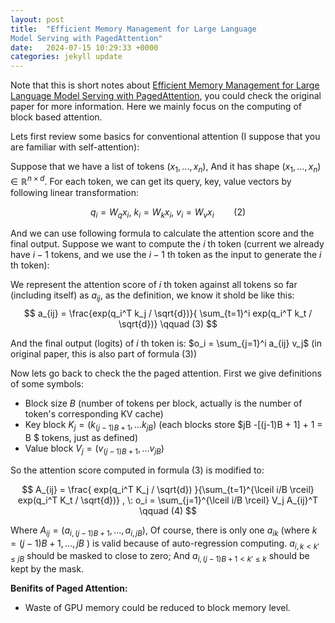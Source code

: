```yaml
---
layout: post
title:  "Efficient Memory Management for Large Language
Model Serving with PagedAttention"
date:   2024-07-15 10:29:33 +0000
categories: jekyll update
---
```


Note that this is short notes about [Efficient Memory Management for Large Language
Model Serving with PagedAttention](https://arxiv.org/pdf/2309.06180), you could check the original paper for more information. Here we mainly focus on the computing of block based attention.


Lets first review some basics for conventional attention (I suppose that you are familiar with self-attention):

Suppose that we have a list of tokens $(x_1, ..., x_n)$, And it has shape $(x_1, ..., x_n) \in \mathbb{R}^{n\times d}$. For each token, we can get its query, key, value vectors by following linear transformation:

$$
q_i = W_q x_i,\: k_i = W_k x_i, \:v_i = W_v x_i  \qquad (2)
$$

And we can use following formula to calculate the attention score and the final output. Suppose we want to compute the $i$ th token (current we already have $i-1$ tokens, and we use the $i-1$ th token as the input to generate the $i$ th token):

We represent the attention score of $i$ th token against all tokens so far (including itself) as $a_{ij}$, as the definition, we know it shold be like this:
$$
a_{ij} = \frac{exp(q_i^T k_j / \sqrt{d})}{ \sum_{t=1}^i exp(q_i^T k_t / \sqrt{d})}   \qquad (3)
$$

And the final output (logits) of $i$ th token is: $o_i = \sum_{j=1}^i a_{ij} v_j$ (in original paper, this is also part of formula $(3)$)

Now lets go back to check the the paged attention. First we give definitions of some symbols:

* Block size $B$ (number of tokens per block, actually is the number of token's corresponding KV cache)
* Key block $K_j = (k_{(j-1)B + 1}, ... k_{jB})$ (each blocks store $jB -[(j-1)B + 1] + 1 = B $ tokens, just as defined)
* Value block $V_j = (v_{(j-1)B + 1}, ... v_{jB})$

So the attention score computed in formula $(3)$ is modified to:

$$
A_{ij} = \frac{ exp(q_i^T K_j / \sqrt{d}) }{\sum_{t=1}^{\lceil i/B \rceil} exp(q_i^T K_t / \sqrt{d})} , \: o_i = \sum_{j=1}^{\lceil i/B \rceil} V_j A_{ij}^T   \qquad (4)
$$

Where $A_{ij} = (a_{i,(j-1)B + 1},..., a_{i, jB})$, Of course, there is only one $a_{ik}$ (where $k = (j-1)B+1, ..., jB$ ) is valid because of auto-regression computing. $a_{i,k<k'\leq jB }$ should be masked to close to zero; And $a_{i, (j-1)B + 1 < k' \leq k}$ should be kept by the mask.

**Benifits of Paged Attention:**
* Waste of GPU memory could be reduced to block memory level.

